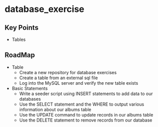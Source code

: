 # database_exercise

## Key Points
- Tables
  
## RoadMap
- Table
  - Create a new repository for database exercises
  - Create a table from an external sql file
  - Log into the MySQL server and verify the new table exists
- Basic Statements
  - Write a seeder script using INSERT statements to add data to our databases
  - Use the SELECT statement and the WHERE to output various information about our albums table
  - Use the UPDATE command to update records in our albums table
  - Use the DELETE statement to remove records from our database
